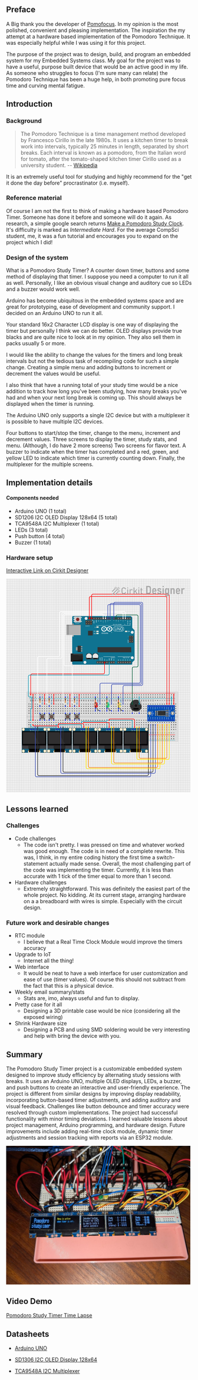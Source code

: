 ## Preface

A Big thank you the developer of [Pomofocus](https://pomofocus.io/). In my
opinion is the most polished, convenient and pleasing implementation. The 
inspiration the my attempt at a hardware based implementation of the Pomodoro 
Technique. It was especially helpful while I was using it for this project.

The purpose of the project was to design, build, and program an embedded system 
for my Embedded Systems class. My goal for the project was to have a useful, 
purpose built device that would be an active good in my life. As someone who
struggles to focus (I'm sure many can relate) the Pomodoro Technique has been
a huge help, in both promoting pure focus time and curving mental fatigue.

## Introduction

### Background

> The Pomodoro Technique is a time management method developed by Francesco 
> Cirillo in the late 1980s. It uses a kitchen timer to break work into
> intervals, typically 25 minutes in length, separated by short breaks. 
> Each interval is known as a pomodoro, from the Italian word for tomato, after 
> the tomato-shaped kitchen timer Cirillo used as a university student. 
> -- [Wikipedia](https://en.wikipedia.org/wiki/Pomodoro_Technique)

It is an extremely useful tool for studying and highly recommend for the
"get it done the day before" procrastinator (i.e. myself).

### Reference material

Of course I am not the first to think of making a hardware based Pomodoro Timer.
Someone has done it before and someone will do it again. As research, a simple 
google search returns [Make a Pomodoro Study Clock](https://www.sciencebuddies.org/science-fair-projects/project-ideas/Elec_p099/electricity-electronics/pomodoro-study-clock).
It's difficulty is marked as *Intermediate Hard*. For the average CompSci
student, me, it was a fun tutorial and encourages you to expand on the project
which I did!

### Design of the system

What is a Pomodoro Study Timer? A counter down timer, buttons and some method of
displaying that timer. I suppose you need a computer to run it all as well.
Personally, I like an obvious visual change and auditory cue so LEDs and a 
buzzer would work well.

Arduino has become ubiquitous in the embedded systems space and are great for 
prototyping, ease of development and community support. I decided on an Arduino 
UNO to run it all. 

Your standard 16x2 Character LCD display is one way of displaying the timer but 
personally I think we can do better. OLED displays provide true blacks and are
quite nice to look at in my opinion. They also sell them in packs usually 5 or 
more.

I would like the ability to change the values for the timers and long break
intervals but not the tedious task of recompiling code for such a simple 
change. Creating a simple menu and adding buttons to increment or decrement the
values would be useful.

I also think that have a running total of your study time would be a nice 
addition to track how long you've been studying, how many breaks you've had and
when your next long break is coming up. This should always be displayed when the
timer is running.

The Arduino UNO only supports a single I2C device but with a multiplexer it is
possible to have multiple I2C devices.

Four buttons to start/stop the timer, change to the menu, increment and 
decrement values. Three screens to display the timer, study stats, and menu.
(Although, I do have 2 more screens) Two screens for flavor text. A buzzer to 
indicate when the timer has completed and a red, green, and yellow LED to 
indicate which timer is currently counting down. Finally, the multiplexer for 
the multiple screens.

## Implementation details

#### Components needed
- Arduino UNO (1 total) 
- SD1206 I2C OLED Display 128x64 (5 total) 
- TCA9548A I2C Multiplexer (1 total)
- LEDs (3 total)
- Push button (4 total)
- Buzzer (1 total)

### Hardware setup

[Interactive Link on Cirkit Designer](https://app.cirkitdesigner.com/project/ecc592c6-a3d2-43bf-b61b-407e2a50ae3d) 

<img src="./final-cirkit-design.png" width="500">

## Lessons learned

### Challenges
- Code challenges
    - The code isn't pretty. I was pressed on time and whatever worked was good
	enough. The code is in need of a complete rewrite. This was, I think, in my
	entire coding history the first time a switch-statement actually made sense.
	Overall, the most challenging part of the code was implementing the timer.
	Currently, it is less than accurate with 1 tick of the timer equal to more
	than 1 second.
- Hardware challenges
    - Extremely straightforward. This was definitely the easiest part of the 
	 whole project. No kidding. At its current stage, arranging hardware on a 
	 a breadboard with wires is simple. Especially with the circuit design.

### Future work and desirable changes
- RTC module
	- I believe that a Real Time Clock Module would improve the timers accuracy
- Upgrade to IoT
	- Internet all the thing!
- Web interface
	- It would be neat to have a web interface for user customization and ease
	of use (timer values). Of course this should not subtract from the fact
	that this is a physical device.
- Weekly email summary/stats
	- Stats are, imo, always useful and fun to display. 
- Pretty case for it all
	- Designing a 3D printable case would be nice (considering all the exposed
	wiring)
- Shrink Hardware size
	- Designing a PCB and using SMD soldering would be very interesting and help
	with bring the device with you.

## Summary

The Pomodoro Study Timer project is a customizable embedded system designed to
improve study efficiency by alternating study sessions with breaks. It uses an 
Arduino UNO, multiple OLED displays, LEDs, a buzzer, and push buttons to create 
an interactive and user-friendly experience. The project is different from 
similar designs by improving display readability, incorporating button-based 
timer adjustments, and adding auditory and visual feedback. Challenges like 
button debounce and timer accuracy were resolved through custom implementations.
The project had successful functionality with minor timing deviations. I learned
valuable lessons about project management, Arduino programming, and hardware
design. Future improvements include adding real-time clock module, dynamic timer
adjustments and session tracking with reports via an ESP32 module. 

<img src="./physical_pomodoro_study_timer.jpg" width="500">

## Video Demo

[Pomodoro Study Timer Time Lapse](https://youtu.be/8dqkHUR8TN0)

## Datasheets

- [Arduino UNO](https://docs.arduino.cc/resources/datasheets/A000066-datasheet.pdf)

- [SD1306 I2C OLED Display 128x64](https://cdn-shop.adafruit.com/datasheets/SSD1306.pdf)

- [TCA9548A I2C Multiplexer](https://cdn-shop.adafruit.com/datasheets/tca9548a.pdf)
